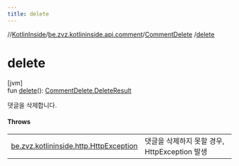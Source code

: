 ```yaml
---
title: delete
---
```

//[KotlinInside](../../../index.html)/[be.zvz.kotlininside.api.comment](../index.html)/[CommentDelete](index.html)
/[delete](delete.html)

# delete

[jvm]\
fun [delete](delete.html)(): [CommentDelete.DeleteResult](-delete-result/index.html)

댓글을 삭제합니다.

#### Throws

| | |
|---|---|
| [be.zvz.kotlininside.http.HttpException](../../be.zvz.kotlininside.http/-http-exception/index.html) | 댓글을 삭제하지 못할 경우, HttpException 발생 |




